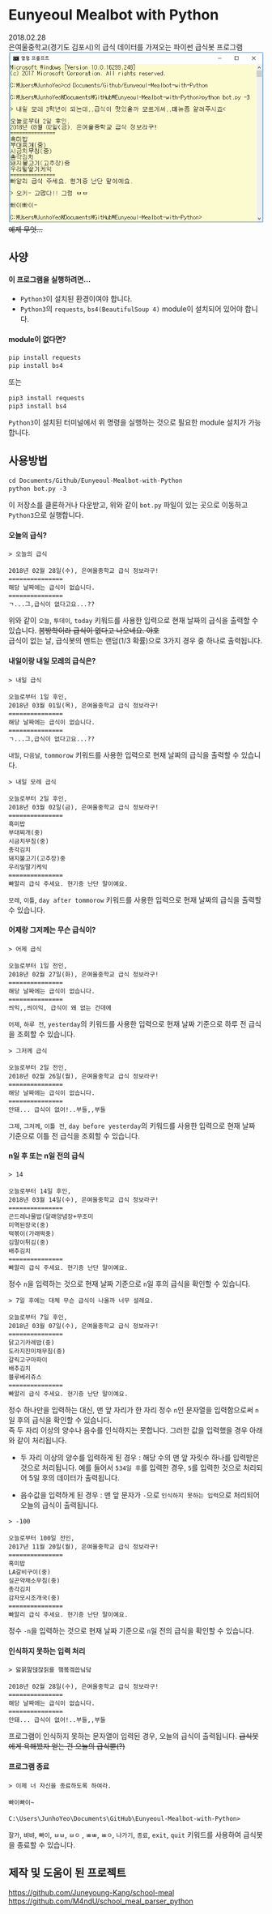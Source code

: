 # Eunyeoul Mealbot with Python
2018.02.28<br>
은여울중학교(경기도 김포시)의 급식 데이터를 가져오는 파이썬 급식봇 프로그램<br>
![usage](images/usage.png)<br>
~~예제 무엇...~~

## 사양
#### 이 프로그램을 실행하려면...

- `Python3`이 설치된 환경이여야 합니다.
- `Python3`의 `requests`, `bs4(BeautifulSoup 4)` module이 설치되어 있어야 합니다.

#### module이 없다면?
```
pip install requests
pip install bs4
```
또는
```
pip3 install requests
pip3 install bs4
```
`Python3`이 설치된 터미널에서 위 명령을 실행하는 것으로 필요한 module 설치가 가능합니다.

## 사용방법
```
cd Documents/Github/Eunyeoul-Mealbot-with-Python
python bot.py -3
```
이 저장소를 클론하거나 다운받고, 위와 같이 `bot.py` 파일이 있는 곳으로 이동하고 `Python3`으로 실행합니다.

#### 오늘의 급식?
```
> 오늘의 급식

2018년 02월 28일(수), 은여울중학교 급식 정보라구!
===============
해당 날짜에는 급식이 없습니다.
===============
ㄱ...그,급식이 없다고요...??
```
위와 같이 `오늘`, `투데이`, `today` 키워드를 사용한 입력으로 현재 날짜의 급식을 출력할 수 있습니다. ~~봄방학이라 급식이 없다고 나오네요. 야호~~<br>
급식이 없는 날, 급식봇의 멘트는 랜덤(1/3 확률)으로 3가지 경우 중 하나로 출력됩니다.

#### 내일이랑 내일 모레의 급식은?
```
> 내일 급식

오늘로부터 1일 후인,
2018년 03월 01일(목), 은여울중학교 급식 정보라구!
===============
해당 날짜에는 급식이 없습니다.
===============
ㄱ...그,급식이 없다고요...??
```
`내일`, `다음날`, `tommorow` 키워드를 사용한 입력으로 현재 날짜의 급식을 출력할 수 있습니다.
```
> 내일 모레 급식

오늘로부터 2일 후인,
2018년 03월 02일(금), 은여울중학교 급식 정보라구!
===============
흑미밥
부대찌개(중)
시금치무침(중)
총각김치
돼지불고기(고추장)중
우리밀딸기케익
===============
빠알리 급식 주세요. 현기증 난단 말이예요.
```
`모레`, `이틀`, `day after tommorow` 키워드를 사용한 입력으로 현재 날짜의 급식을 출력할 수 있습니다.

#### 어제랑 그저께는 무슨 급식이?
```
> 어제 급식

오늘로부터 1일 전인,
2018년 02월 27일(화), 은여울중학교 급식 정보라구!
===============
해당 날짜에는 급식이 없습니다.
===============
씌익,,씌이익, 급식이 왜 없는 건데에
```
`어제`, `하루 전`, `yesterday`의 키워드를 사용한 입력으로 현재 날짜 기준으로 하루 전 급식을 조회할 수 있습니다.
```
> 그저께 급식

오늘로부터 2일 전인,
2018년 02월 26일(월), 은여울중학교 급식 정보라구!
===============
해당 날짜에는 급식이 없습니다.
===============
안돼... 급식이 없어!..부들,,부들
```
`그제`, `그저께`, `이틀 전`, `day before yesterday`의 키워드를 사용한 입력으로 현재 날짜 기준으로 이틀 전 급식을 조회할 수 있습니다.

#### n일 후 또는 n일 전의 급식
```
> 14

오늘로부터 14일 후인,
2018년 03월 14일(수), 은여울중학교 급식 정보라구!
===============
곤드레나물밥(달래양념장+무조미
미역된장국(중)
떡볶이(가래떡중)
김말이튀김(중)
배추김치
===============
빠알리 급식 주세요. 현기증 난단 말이예요.
```
정수 `n`을 입력하는 것으로 현재 날짜 기준으로 `n`일 후의 급식을 확인할 수 있습니다.
```
> 7일 후에는 대체 무슨 급식이 나올까 너무 설레요.

오늘로부터 7일 후인,
2018년 03월 07일(수), 은여울중학교 급식 정보라구!
===============
닭고기카레밥(중)
도라지진미채무침(중)
갈릭고구마파이
배추김치
블루베리쥬스
===============
빠알리 급식 주세요. 현기증 난단 말이예요.
```
정수 하나만을 입력하는 대신, 맨 앞 자리가 한 자리 정수 `n`인 문자열을 입력함으로써 `n`일 후의 급식을 확인할 수 있습니다.<br>
즉 두 자리 이상의 양수나 음수를 인식하지는 못합니다. 그러한 값을 입력했을 경우 아래와 같이 처리됩니다.

- 두 자리 이상의 양수를 입력하게 된 경우 : 해당 수의 맨 앞 자릿수 하나를 입력받은 것으로 처리됩니다. 예를 들어서 `534일 후`를 입력한 경우, `5`를 입력한 것으로 처리되어 5일 후의 데이터가 출력됩니다.

- 음수값을 입력하게 된 경우 : 맨 앞 문자가 `-`으로 `인식하지 못하는 입력`으로 처리되어 오늘의 급식이 출력됩니다.


```
> -100

오늘로부터 100일 전인,
2017년 11월 20일(월), 은여울중학교 급식 정보라구!
===============
흑미밥
LA갈비구이(중)
실곤약채소무침(중)
총각김치
감자모시조개국(중)
===============
빠알리 급식 주세요. 현기증 난단 말이예요.
```
정수 `-n`을 입력하는 것으로 현재 날짜 기준으로 `n`일 전의 급식을 확인할 수 있습니다.

#### 인식하지 못하는 입력 처리
```
> 앓묽맖댅잖짉를 햌봌겤씁닠닼

2018년 02월 28일(수), 은여울중학교 급식 정보라구!
===============
해당 날짜에는 급식이 없습니다.
===============
안돼... 급식이 없어!..부들,,부들
```
프로그램이 인식하지 못하는 문자열이 입력된 경우, 오늘의 급식이 출력됩니다. ~~급식봇에게 욕해봤자 얻는 건 오늘의 급식뿐(?)~~

#### 프로그램 종료
```
> 이제 너 자신을 종료하도록 하여라.

빠이빠이~

C:\Users\JunhoYeo\Documents\GitHub\Eunyeoul-Mealbot-with-Python>
```
`잘가`, `뱌뱌`, `빠이`, `ㅂㅂ`, `ㅂㅇ` , `ㅃㅃ`, `ㅃㅇ`, `나가기`, `종료`, `exit`, `quit` 키워드를 사용하여 급식봇을 종료할 수 있습니다.

## 제작 및  도움이 된 프로젝트
https://github.com/Juneyoung-Kang/school-meal
https://github.com/M4ndU/school_meal_parser_python
